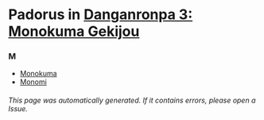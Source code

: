# Padorus in [Danganronpa 3: Monokuma Gekijou](https://myanimelist.net/anime/37103/Danganronpa_3__Monokuma_Gekijou)

### M
* [Monokuma](https://github.com/shadow578/Project-Padoru/blob/master/table-of-contents/characters/Monokuma.md)
* [Monomi](https://github.com/shadow578/Project-Padoru/blob/master/table-of-contents/characters/Monomi.md)

###### This page was automatically generated. If it contains errors, please open a Issue.
